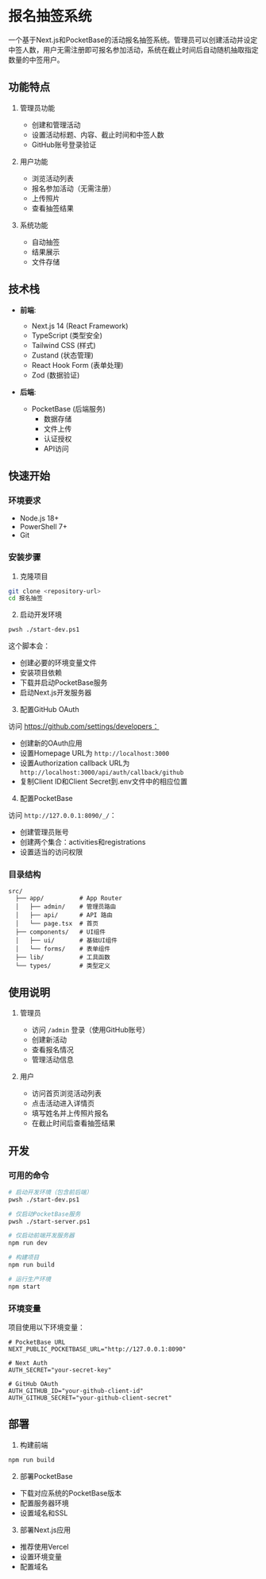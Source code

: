 # 报名抽签系统

一个基于Next.js和PocketBase的活动报名抽签系统。管理员可以创建活动并设定中签人数，用户无需注册即可报名参加活动，系统在截止时间后自动随机抽取指定数量的中签用户。

## 功能特点

1. 管理员功能
   - 创建和管理活动
   - 设置活动标题、内容、截止时间和中签人数
   - GitHub账号登录验证

2. 用户功能
   - 浏览活动列表
   - 报名参加活动（无需注册）
   - 上传照片
   - 查看抽签结果

3. 系统功能
   - 自动抽签
   - 结果展示
   - 文件存储

## 技术栈

- **前端**:
  - Next.js 14 (React Framework)
  - TypeScript (类型安全)
  - Tailwind CSS (样式)
  - Zustand (状态管理)
  - React Hook Form (表单处理)
  - Zod (数据验证)

- **后端**:
  - PocketBase (后端服务)
    - 数据存储
    - 文件上传
    - 认证授权
    - API访问

## 快速开始

### 环境要求

- Node.js 18+
- PowerShell 7+
- Git

### 安装步骤

1. 克隆项目
```bash
git clone <repository-url>
cd 报名抽签
```

2. 启动开发环境
```bash
pwsh ./start-dev.ps1
```

这个脚本会：
- 创建必要的环境变量文件
- 安装项目依赖
- 下载并启动PocketBase服务
- 启动Next.js开发服务器

3. 配置GitHub OAuth

访问 https://github.com/settings/developers：
- 创建新的OAuth应用
- 设置Homepage URL为 `http://localhost:3000`
- 设置Authorization callback URL为 `http://localhost:3000/api/auth/callback/github`
- 复制Client ID和Client Secret到.env文件中的相应位置

4. 配置PocketBase

访问 `http://127.0.0.1:8090/_/`：
- 创建管理员账号
- 创建两个集合：activities和registrations
- 设置适当的访问权限

### 目录结构

```
src/
  ├── app/          # App Router
  │   ├── admin/    # 管理员路由
  │   ├── api/      # API 路由
  │   └── page.tsx  # 首页
  ├── components/   # UI组件
  │   ├── ui/       # 基础UI组件
  │   └── forms/    # 表单组件
  ├── lib/          # 工具函数
  └── types/        # 类型定义
```

## 使用说明

1. 管理员
   - 访问 `/admin` 登录（使用GitHub账号）
   - 创建新活动
   - 查看报名情况
   - 管理活动信息

2. 用户
   - 访问首页浏览活动列表
   - 点击活动进入详情页
   - 填写姓名并上传照片报名
   - 在截止时间后查看抽签结果

## 开发

### 可用的命令

```bash
# 启动开发环境（包含前后端）
pwsh ./start-dev.ps1

# 仅启动PocketBase服务
pwsh ./start-server.ps1

# 仅启动前端开发服务器
npm run dev

# 构建项目
npm run build

# 运行生产环境
npm start
```

### 环境变量

项目使用以下环境变量：

```env
# PocketBase URL
NEXT_PUBLIC_POCKETBASE_URL="http://127.0.0.1:8090"

# Next Auth
AUTH_SECRET="your-secret-key"

# GitHub OAuth
AUTH_GITHUB_ID="your-github-client-id"
AUTH_GITHUB_SECRET="your-github-client-secret"
```

## 部署

1. 构建前端
```bash
npm run build
```

2. 部署PocketBase
- 下载对应系统的PocketBase版本
- 配置服务器环境
- 设置域名和SSL

3. 部署Next.js应用
- 推荐使用Vercel
- 设置环境变量
- 配置域名
